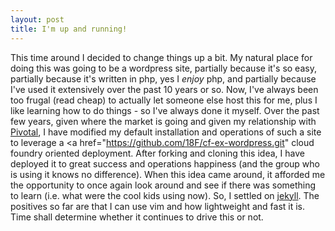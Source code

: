 ```yaml
---
layout: post
title: I'm up and running!
---
```


This time around I decided to change things up a bit.  My natural place for doing this was going to be a wordpress site, partially because it's so easy, partially because it's written in php, yes I <i>enjoy</i> php, and partially because I've used it extensively over the past 10 years or so.  Now, I've always been too frugal (read cheap) to actually let someone else host this for me, plus I like learning how to do things - so I've always done it myself.  Over the past few years, given where the market is going and given my relationship with <a href="http://pivotal.io">Pivotal</a>, I have modified my default installation and operations of such a site to leverage a <a href="https://github.com/18F/cf-ex-wordpress.git" cloud foundry oriented deployment</a>.  After forking and cloning this idea, I have deployed it to great success and operations happiness (and the group who is using it knows no difference).  When this idea came around, it afforded me the opportunity to once again look around and see if there was something to learn (i.e. what were the cool kids using now).  So, I settled on <a href="https://github.com/barryclark/jekyll-now">jekyll</a>.  The positives so far are that I can use vim and how lightweight and fast it is.  Time shall determine whether it continues to drive this or not.
